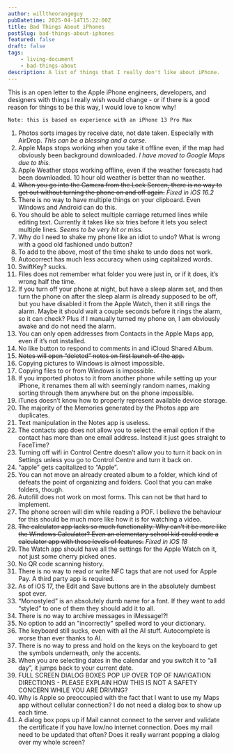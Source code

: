 ```yaml
---
author: willtheorangeguy
pubDatetime: 2025-04-14T15:22:00Z
title: Bad Things About iPhones
postSlug: bad-things-about-iphones
featured: false
draft: false
tags:
    - living-document
    - bad-things-about
description: A list of things that I really don't like about iPhone.
---
```


This is an open letter to the Apple iPhone engineers, developers, and designers with things I really wish would change - or if there is a good reason for things to be this way, I would love to know why!

```
Note: this is based on experience with an iPhone 13 Pro Max
```

1. Photos sorts images by receive date, not date taken. Especially with AirDrop. _This can be a blessing and a curse._
2. Apple Maps stops working when you take it offline even, if the map had obviously been background downloaded. _I have moved to Google Maps due to this._
3. Apple Weather stops working offline, even if the weather forecasts had been downloaded. 10 hour old weather is better than no weather.
4. ~~When you go into the Camera from the Lock Screen, there is no way to get out without turning the phone on and off again.~~ _Fixed in iOS 16.2_
5. There is no way to have multiple things on your clipboard. Even Windows and Android can do this.
6. You should be able to select multiple carriage returned lines while editing text. Currently it takes like six tries before it lets you select multiple lines. _Seems to be very hit or miss._
7. Why do I need to shake my phone like an idiot to undo? What is wrong with a good old fashioned undo button?
8. To add to the above, most of the time shake to undo does not work.
9. Autocorrect has much less accuracy when using capitalized words.
10. SwiftKey? sucks.
11. Files does not remember what folder you were just in, or if it does, it’s wrong half the time.
12. If you turn off your phone at night, but have a sleep alarm set, and then turn the phone on after the sleep alarm is already supposed to be off, but you have disabled it from the Apple Watch, then it still rings the alarm. Maybe it should wait a couple seconds before it rings the alarm, so it can check? Plus if I manually turned my phone on, I am obviously awake and do not need the alarm.
13. You can only open addresses from Contacts in the Apple Maps app, even if it’s not installed.
14. No like button to respond to comments in and iCloud Shared Album.
15. ~~Notes will open “deleted” notes on first launch of the app.~~
16. Copying pictures to Windows is almost impossible.
17. Copying files to or from Windows is impossible.
18. If you imported photos to it from another phone while setting up your iPhone, it renames them all with seemingly random names, making sorting through them anywhere but on the phone impossible.
19. iTunes doesn’t know how to properly represent available device storage.
20. The majority of the Memories generated by the Photos app are duplicates.
21. Text manipulation in the Notes app is useless.
22. The contacts app does not allow you to select the email option if the contact has more than one email address. Instead it just goes straight to FaceTime?
23. Turning off wifi in Control Centre doesn’t allow you to turn it back on in Settings unless you go to Control Centre and turn it back on.
24. “apple” gets capitalized to “Apple”.
25. You can not move an already created album to a folder, which kind of defeats the point of organizing and folders. Cool that you can make folders, though.
26. Autofill does not work on most forms. This can not be that hard to implement.
27. The phone screen will dim while reading a PDF. I believe the behaviour for this should be much more like how it is for watching a video.
28. ~~The calculator app lacks so much functionality. Why can’t it be more like the Windows Calculator? Even an elementary school kid could code a calculator app with those levels of features.~~ _Fixed in iOS 18_
29. The Watch app should have all the settings for the Apple Watch on it, not just some cherry picked ones.
30. No QR code scanning history.
31. There is no way to read or write NFC tags that are not used for Apple Pay. A third party app is required.
32. As of iOS 17, the Edit and Save buttons are in the absolutely dumbest spot ever.
33. “Monostyled” is an absolutely dumb name for a font. If they want to add “styled” to one of them they should add it to all.
34. There is no way to archive messages in iMessage!?!
35. No option to add an "incorrectly" spelled word to your dictionary.
36. The keyboard still sucks, even with all the AI stuff. Autocomplete is worse than ever thanks to AI.
37. There is no way to press and hold on the keys on the keyboard to get the symbols underneath, only the accents.
38. When you are selecting dates in the calendar and you switch it to “all day”, it jumps back to your current date.
39. FULL SCREEN DIALOG BOXES POP UP OVER TOP OF NAVIGATION DIRECTIONS - PLEASE EXPLAIN HOW THIS IS NOT A SAFETY CONCERN WHILE YOU ARE DRIVING?
40. Why is Apple so preoccupied with the fact that I want to use my Maps app without cellular connection? I do not need a dialog box to show up each time.
41. A dialog box pops up if Mail cannot connect to the server and validate the certificate if you have low/no internet connection. Does my mail need to be updated that often? Does it really warrant popping a dialog over my whole screen?
